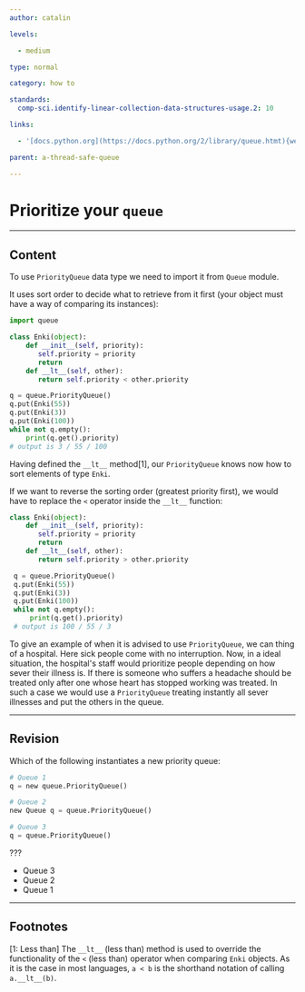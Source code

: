 ```yaml
---
author: catalin

levels:

  - medium

type: normal

category: how to

standards:
  comp-sci.identify-linear-collection-data-structures-usage.2: 10

links:

  - '[docs.python.org](https://docs.python.org/2/library/queue.htmt){website}'

parent: a-thread-safe-queue

---
```


# Prioritize your `queue`

---
## Content

To use `PriorityQueue` data type we need to import it from `Queue` module.

It uses sort order to decide what to retrieve from it first (your object must have a way of comparing its instances):
```python
import queue

class Enki(object):
    def __init__(self, priority):
       self.priority = priority
       return
    def __lt__(self, other):
       return self.priority < other.priority

q = queue.PriorityQueue()
q.put(Enki(55))
q.put(Enki(3))
q.put(Enki(100))
while not q.empty():
    print(q.get().priority)
# output is 3 / 55 / 100
```
Having defined the `__lt__` method[1], our `PriorityQueue` knows now how to sort elements of type `Enki`.

If we want to reverse the sorting order (greatest priority first), we would have to replace the `<` operator inside the `__lt__` function:
```python
class Enki(object):
    def __init__(self, priority):
       self.priority = priority
       return
    def __lt__(self, other):
       return self.priority > other.priority

 q = queue.PriorityQueue()
 q.put(Enki(55))
 q.put(Enki(3))
 q.put(Enki(100))
 while not q.empty():
     print(q.get().priority)
 # output is 100 / 55 / 3
```


To give an example of when it is advised to use `PriorityQueue`, we can thing of a hospital. Here sick people come with no interruption. Now, in a ideal situation, the hospital's staff would prioritize people depending on how sever their illness is. If there is someone who suffers a headache should be treated only after one whose heart has stopped working was treated. In such a case we would use a `PriorityQueue` treating instantly all sever illnesses and put the others in the queue.


---
## Revision

Which of the following instantiates a new priority queue:

```python
# Queue 1
q = new queue.PriorityQueue()

# Queue 2
new Queue q = queue.PriorityQueue()

# Queue 3
q = queue.PriorityQueue()
```

???


* Queue 3
* Queue 2
* Queue 1

---
## Footnotes
[1: Less than]
The `__lt__` (less than) method is used to override the functionality of the `<` (less than) operator when comparing `Enki` objects. As it is the case in most languages, `a < b` is the shorthand notation of calling `a.__lt__(b)`.
 

